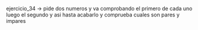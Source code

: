 ejercicio_34 -> pide dos numeros y va comprobando el primero de cada uno luego el segundo y asi hasta acabarlo y comprueba cuales son pares y impares